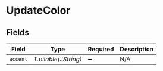 # UpdateColor


## Fields

| Field                 | Type                  | Required              | Description           |
| --------------------- | --------------------- | --------------------- | --------------------- |
| `accent`              | *T.nilable(::String)* | :heavy_minus_sign:    | N/A                   |
